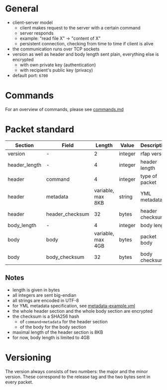 
# General

 - client-server model
   - client makes request to the server with a certain command
   - server responds
   - example: "read file X" -> "content of X"
   - persistent connection, checking from time to time if client is alive
 - the communication runs over TCP sockets
 - version as well as header and body length sent plain, everything else is encrypted
   - with own private key (authentication)
   - with recipient's public key (privacy)
 - default port: `6700`

# Commands

For an overview of commands, please see [commands.md](./commands.md)

# Packet standard

| Section       | Field           | Length            | Value   | Description     |
|---------------|-----------------|-------------------|---------|-----------------|
| version       | -               | 2                 | integer | rfap version    |
| header_length | -               | 4                 | integer | header length   |
| header        | command         | 4                 | integer | type of packet  |
| header        | metadata        | variable, max 8KB | string  | YML metadata    |
| header        | header_checksum | 32                | bytes   | header checksum |
| body_length   | -               | 4                 | integer | body length     |
| body          | body            | variable, max 4GB | bytes   | packet body     |
| body          | body_checksum   | 32                | bytes   | body checksum   |

## Notes

 - length is given in bytes
 - all integers are sent big-endian
 - all strings are encoded in UTF-8
 - for YML metadata specification, see [metadata-example.yml](./metadata-example.yml)
 - the whole header section and the whole body section are encrypted
 - the checksum is a SHA256 hash
   - of `command+metadata` for the header section
   - of the body for the body section
 - maximal length of the header section is 8KB
 - for now, body length is limited to 4GB

# Versioning

The version always consists of two numbers: the major and the minor version.
These correspond to the release tag and the two bytes sent in every packet.

